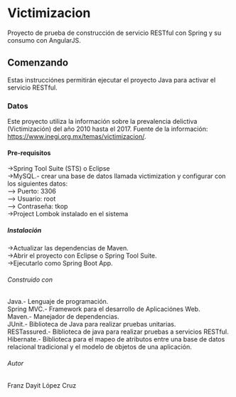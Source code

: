 # Victimizacion

Proyecto de prueba de construcción de servicio RESTful con Spring y su consumo con AngularJS.

## Comenzando

Estas instrucciónes permitirán ejecutar el proyecto Java para activar el servicio RESTful.

### Datos

Este proyecto utiliza la información sobre la prevalencia delictiva (Victimización) del año 2010 hasta el 2017.
Fuente de la información: https://www.inegi.org.mx/temas/victimizacion/.

#### Pre-requisitos

->Spring Tool Suite (STS) o Eclipse
<br>->MySQL.- crear una base de datos llamada victimization y configurar con los siguientes datos:
<br>   --> Puerto: 3306
<br>   --> Usuario: root
<br>   --> Contraseña: tkop
<br>->Project Lombok instalado en el sistema

##### Instalación

->Actualizar las dependencias de Maven.
<br>->Abrir el proyecto con Eclipse o Spring Tool Suite.
<br>->Ejecutarlo como Spring Boot App.

###### Construido con

Java.- Lenguaje de programación.
<br>Spring MVC.- Framework para el desarrollo de Aplicaciónes Web.
<br>Maven.- Manejador de dependencias.
<br>JUnit.- Biblioteca de Java para realizar pruebas unitarias.
<br>RESTassured.- Biblioteca de java para realizar pruebas a servicios RESTful.
<br>Hibernate.- Biblioteca para el mapeo de atributos entre una base de datos relacional tradicional y el modelo de objetos de una aplicación.

###### Autor

Franz Dayit López Cruz
